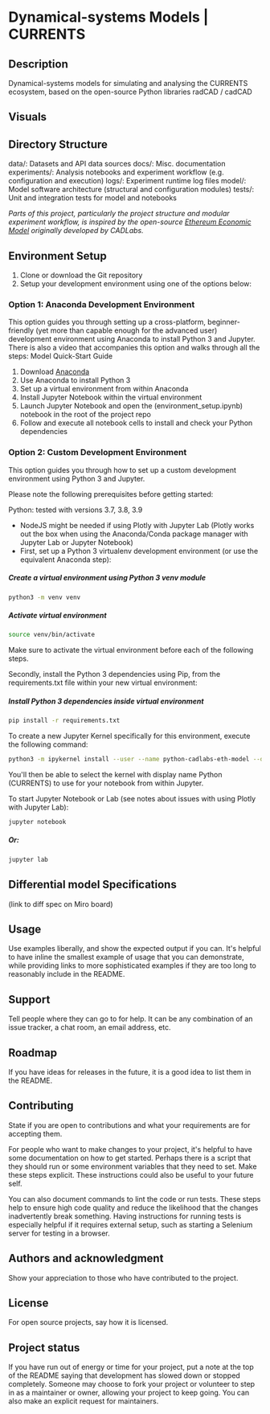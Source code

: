 # Dynamical-systems Models | CURRENTS

## Description

Dynamical-systems models for simulating and analysing the CURRENTS ecosystem, based on the open-source Python libraries radCAD / cadCAD

## Visuals

## Directory Structure

data/: Datasets and API data sources
docs/: Misc. documentation
experiments/: Analysis notebooks and experiment workflow (e.g. configuration and execution)
logs/: Experiment runtime log files
model/: Model software architecture (structural and configuration modules)
tests/: Unit and integration tests for model and notebooks

<i>Parts of this project, particularly the project structure and modular experiment workflow, is inspired by the open-source <a href="">Ethereum Economic Model</a> originally developed by CADLabs. </i>

## Environment Setup

1. Clone or download the Git repository
2. Setup your development environment using one of the options below:

### Option 1: Anaconda Development Environment

This option guides you through setting up a cross-platform, beginner-friendly (yet more than capable enough for the advanced user) development environment using Anaconda to install Python 3 and Jupyter. There is also a video that accompanies this option and walks through all the steps: Model Quick-Start Guide

1. Download [Anaconda](https://www.anaconda.com/products/individual)
2. Use Anaconda to install Python 3
3. Set up a virtual environment from within Anaconda
4. Install Jupyter Notebook within the virtual environment
5. Launch Jupyter Notebook and open the (environment_setup.ipynb) notebook in the root of the project repo
6. Follow and execute all notebook cells to install and check your Python dependencies

### Option 2: Custom Development Environment

This option guides you through how to set up a custom development environment using Python 3 and Jupyter.

Please note the following prerequisites before getting started:

Python: tested with versions 3.7, 3.8, 3.9

- NodeJS might be needed if using Plotly with Jupyter Lab (Plotly works out the box when using the Anaconda/Conda package manager with Jupyter Lab or Jupyter Notebook)
- First, set up a Python 3 virtualenv development environment (or use the equivalent Anaconda step):

##### Create a virtual environment using Python 3 venv module

```bash
python3 -m venv venv
```

##### Activate virtual environment

```bash
source venv/bin/activate
```

Make sure to activate the virtual environment before each of the following steps.

Secondly, install the Python 3 dependencies using Pip, from the requirements.txt file within your new virtual environment:

##### Install Python 3 dependencies inside virtual environment

```bash
pip install -r requirements.txt
```

To create a new Jupyter Kernel specifically for this environment, execute the following command:

```bash
python3 -m ipykernel install --user --name python-cadlabs-eth-model --display-name "Python (CURRENTS)"
```

You'll then be able to select the kernel with display name Python (CURRENTS) to use for your notebook from within Jupyter.

To start Jupyter Notebook or Lab (see notes about issues with using Plotly with Jupyter Lab):

```bash
jupyter notebook
```

##### Or:

```bash
jupyter lab
```

## Differential model Specifications

(link to diff spec on Miro board)

## Usage

Use examples liberally, and show the expected output if you can. It's helpful to have inline the smallest example of usage that you can demonstrate, while providing links to more sophisticated examples if they are too long to reasonably include in the README.

## Support

Tell people where they can go to for help. It can be any combination of an issue tracker, a chat room, an email address, etc.

## Roadmap

If you have ideas for releases in the future, it is a good idea to list them in the README.

## Contributing

State if you are open to contributions and what your requirements are for accepting them.

For people who want to make changes to your project, it's helpful to have some documentation on how to get started. Perhaps there is a script that they should run or some environment variables that they need to set. Make these steps explicit. These instructions could also be useful to your future self.

You can also document commands to lint the code or run tests. These steps help to ensure high code quality and reduce the likelihood that the changes inadvertently break something. Having instructions for running tests is especially helpful if it requires external setup, such as starting a Selenium server for testing in a browser.

## Authors and acknowledgment

Show your appreciation to those who have contributed to the project.

## License

For open source projects, say how it is licensed.

## Project status

If you have run out of energy or time for your project, put a note at the top of the README saying that development has slowed down or stopped completely. Someone may choose to fork your project or volunteer to step in as a maintainer or owner, allowing your project to keep going. You can also make an explicit request for maintainers.
